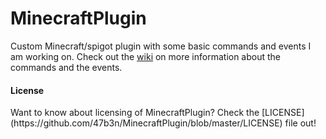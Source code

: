 # MinecraftPlugin
Custom Minecraft/spigot plugin with some basic commands and events I am working on.
Check out the [wiki](https://github.com/47b3n/MinecraftPlugin/wiki) on more information about the commands and the events. 
<h4>License</h4>
Want to know about licensing of MinecraftPlugin? 
Check the [LICENSE](https://github.com/47b3n/MinecraftPlugin/blob/master/LICENSE) file out!
